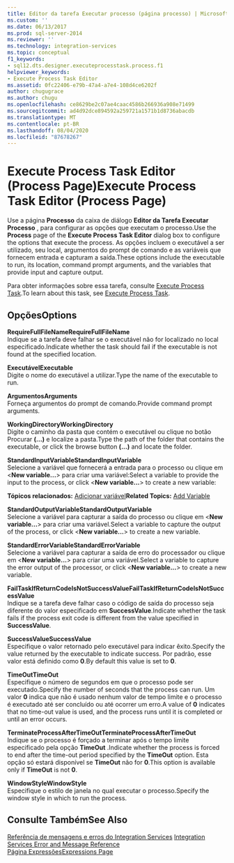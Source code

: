 ```yaml
---
title: Editor da tarefa Executar processo (página processo) | Microsoft Docs
ms.custom: ''
ms.date: 06/13/2017
ms.prod: sql-server-2014
ms.reviewer: ''
ms.technology: integration-services
ms.topic: conceptual
f1_keywords:
- sql12.dts.designer.executeprocesstask.process.f1
helpviewer_keywords:
- Execute Process Task Editor
ms.assetid: 0fc22406-e79b-47a4-a7e4-108d4ce6202f
author: chugugrace
ms.author: chugu
ms.openlocfilehash: ce8629be2c07ae4caac4586b266936a908e71499
ms.sourcegitcommit: ad4d92dce894592a259721a1571b1d8736abacdb
ms.translationtype: MT
ms.contentlocale: pt-BR
ms.lasthandoff: 08/04/2020
ms.locfileid: "87678267"
---
```

# <a name="execute-process-task-editor-process-page"></a><span data-ttu-id="dfa67-102">Execute Process Task Editor (Process Page)</span><span class="sxs-lookup"><span data-stu-id="dfa67-102">Execute Process Task Editor (Process Page)</span></span>
  <span data-ttu-id="dfa67-103">Use a página **Processo** da caixa de diálogo **Editor da Tarefa Executar Processo** , para configurar as opções que executam o processo.</span><span class="sxs-lookup"><span data-stu-id="dfa67-103">Use the **Process** page of the **Execute Process Task Editor** dialog box to configure the options that execute the process.</span></span> <span data-ttu-id="dfa67-104">As opções incluem o executável a ser utilizado, seu local, argumentos do prompt de comando e as variáveis que fornecem entrada e capturam a saída.</span><span class="sxs-lookup"><span data-stu-id="dfa67-104">These options include the executable to run, its location, command prompt arguments, and the variables that provide input and capture output.</span></span>  
  
 <span data-ttu-id="dfa67-105">Para obter informações sobre essa tarefa, consulte [Execute Process Task](control-flow/execute-process-task.md).</span><span class="sxs-lookup"><span data-stu-id="dfa67-105">To learn about this task, see [Execute Process Task](control-flow/execute-process-task.md).</span></span>  
  
## <a name="options"></a><span data-ttu-id="dfa67-106">Opções</span><span class="sxs-lookup"><span data-stu-id="dfa67-106">Options</span></span>  
 <span data-ttu-id="dfa67-107">**RequireFullFileName**</span><span class="sxs-lookup"><span data-stu-id="dfa67-107">**RequireFullFileName**</span></span>  
 <span data-ttu-id="dfa67-108">Indique se a tarefa deve falhar se o executável não for localizado no local especificado.</span><span class="sxs-lookup"><span data-stu-id="dfa67-108">Indicate whether the task should fail if the executable is not found at the specified location.</span></span>  
  
 <span data-ttu-id="dfa67-109">**Executável**</span><span class="sxs-lookup"><span data-stu-id="dfa67-109">**Executable**</span></span>  
 <span data-ttu-id="dfa67-110">Digite o nome do executável a utilizar.</span><span class="sxs-lookup"><span data-stu-id="dfa67-110">Type the name of the executable to run.</span></span>  
  
 <span data-ttu-id="dfa67-111">**Argumentos**</span><span class="sxs-lookup"><span data-stu-id="dfa67-111">**Arguments**</span></span>  
 <span data-ttu-id="dfa67-112">Forneça argumentos do prompt de comando.</span><span class="sxs-lookup"><span data-stu-id="dfa67-112">Provide command prompt arguments.</span></span>  
  
 <span data-ttu-id="dfa67-113">**WorkingDirectory**</span><span class="sxs-lookup"><span data-stu-id="dfa67-113">**WorkingDirectory**</span></span>  
 <span data-ttu-id="dfa67-114">Digite o caminho da pasta que contém o executável ou clique no botão Procurar **(…)** e localize a pasta.</span><span class="sxs-lookup"><span data-stu-id="dfa67-114">Type the path of the folder that contains the executable, or click the browse button **(...)** and locate the folder.</span></span>  
  
 <span data-ttu-id="dfa67-115">**StandardInputVariable**</span><span class="sxs-lookup"><span data-stu-id="dfa67-115">**StandardInputVariable**</span></span>  
 <span data-ttu-id="dfa67-116">Selecione a variável que fornecerá a entrada para o processo ou clique em \<**New variable...**> para criar uma variável:</span><span class="sxs-lookup"><span data-stu-id="dfa67-116">Select a variable to provide the input to the process, or click \<**New variable...**> to create a new variable:</span></span>  
  
 <span data-ttu-id="dfa67-117">**Tópicos relacionados:**  [Adicionar variável](../../2014/integration-services/add-variable.md)</span><span class="sxs-lookup"><span data-stu-id="dfa67-117">**Related Topics:**  [Add Variable](../../2014/integration-services/add-variable.md)</span></span>  
  
 <span data-ttu-id="dfa67-118">**StandardOutputVariable**</span><span class="sxs-lookup"><span data-stu-id="dfa67-118">**StandardOutputVariable**</span></span>  
 <span data-ttu-id="dfa67-119">Selecione a variável para capturar a saída do processo ou clique em \<**New variable...**> para criar uma variável.</span><span class="sxs-lookup"><span data-stu-id="dfa67-119">Select a variable to capture the output of the process, or click \<**New variable...**> to create a new variable.</span></span>  
  
 <span data-ttu-id="dfa67-120">**StandardErrorVariable**</span><span class="sxs-lookup"><span data-stu-id="dfa67-120">**StandardErrorVariable**</span></span>  
 <span data-ttu-id="dfa67-121">Selecione a variável para capturar a saída de erro do processador ou clique em \<**New variable...**> para criar uma variável.</span><span class="sxs-lookup"><span data-stu-id="dfa67-121">Select a variable to capture the error output of the processor, or click \<**New variable...**> to create a new variable.</span></span>  
  
 <span data-ttu-id="dfa67-122">**FailTaskIfReturnCodeIsNotSuccessValue**</span><span class="sxs-lookup"><span data-stu-id="dfa67-122">**FailTaskIfReturnCodeIsNotSuccessValue**</span></span>  
 <span data-ttu-id="dfa67-123">Indique se a tarefa deve falhar caso o código de saída do processo seja diferente do valor especificado em **SuccessValue**.</span><span class="sxs-lookup"><span data-stu-id="dfa67-123">Indicate whether the task fails if the process exit code is different from the value specified in **SuccessValue**.</span></span>  
  
 <span data-ttu-id="dfa67-124">**SuccessValue**</span><span class="sxs-lookup"><span data-stu-id="dfa67-124">**SuccessValue**</span></span>  
 <span data-ttu-id="dfa67-125">Especifique o valor retornado pelo executável para indicar êxito.</span><span class="sxs-lookup"><span data-stu-id="dfa67-125">Specify the value returned by the executable to indicate success.</span></span> <span data-ttu-id="dfa67-126">Por padrão, esse valor está definido como **0**.</span><span class="sxs-lookup"><span data-stu-id="dfa67-126">By default this value is set to **0**.</span></span>  
  
 <span data-ttu-id="dfa67-127">**TimeOut**</span><span class="sxs-lookup"><span data-stu-id="dfa67-127">**TimeOut**</span></span>  
 <span data-ttu-id="dfa67-128">Especifique o número de segundos em que o processo pode ser executado.</span><span class="sxs-lookup"><span data-stu-id="dfa67-128">Specify the number of seconds that the process can run.</span></span> <span data-ttu-id="dfa67-129">Um valor **0** indica que não é usado nenhum valor de tempo limite e o processo é executado até ser concluído ou até ocorrer um erro.</span><span class="sxs-lookup"><span data-stu-id="dfa67-129">A value of **0** indicates that no time-out value is used, and the process runs until it is completed or until an error occurs.</span></span>  
  
 <span data-ttu-id="dfa67-130">**TerminateProcessAfterTimeOut**</span><span class="sxs-lookup"><span data-stu-id="dfa67-130">**TerminateProcessAfterTimeOut**</span></span>  
 <span data-ttu-id="dfa67-131">Indique se o processo é forçado a terminar após o tempo limite especificado pela opção **TimeOut** .</span><span class="sxs-lookup"><span data-stu-id="dfa67-131">Indicate whether the process is forced to end after the time-out period specified by the **TimeOut** option.</span></span> <span data-ttu-id="dfa67-132">Esta opção só estará disponível se **TimeOut** não for **0**.</span><span class="sxs-lookup"><span data-stu-id="dfa67-132">This option is available only if **TimeOut** is not **0**.</span></span>  
  
 <span data-ttu-id="dfa67-133">**WindowStyle**</span><span class="sxs-lookup"><span data-stu-id="dfa67-133">**WindowStyle**</span></span>  
 <span data-ttu-id="dfa67-134">Especifique o estilo de janela no qual executar o processo.</span><span class="sxs-lookup"><span data-stu-id="dfa67-134">Specify the window style in which to run the process.</span></span>  
  
## <a name="see-also"></a><span data-ttu-id="dfa67-135">Consulte Também</span><span class="sxs-lookup"><span data-stu-id="dfa67-135">See Also</span></span>  
 <span data-ttu-id="dfa67-136">[Referência de mensagens e erros do Integration Services](../../2014/integration-services/integration-services-error-and-message-reference.md) </span><span class="sxs-lookup"><span data-stu-id="dfa67-136">[Integration Services Error and Message Reference](../../2014/integration-services/integration-services-error-and-message-reference.md) </span></span>  
 [<span data-ttu-id="dfa67-137">Página Expressões</span><span class="sxs-lookup"><span data-stu-id="dfa67-137">Expressions Page</span></span>](expressions/expressions-page.md)  
  
  
